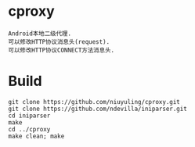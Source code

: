 # cproxy
    Android本地二级代理.  
    可以修改HTTP协议消息头(request).  
    可以修改HTTP协议CONNECT方法消息头.  


# Build
    git clone https://github.com/niuyuling/cproxy.git
    git clone https://github.com/ndevilla/iniparser.git
    cd iniparser
    make
    cd ../cproxy
    make clean; make